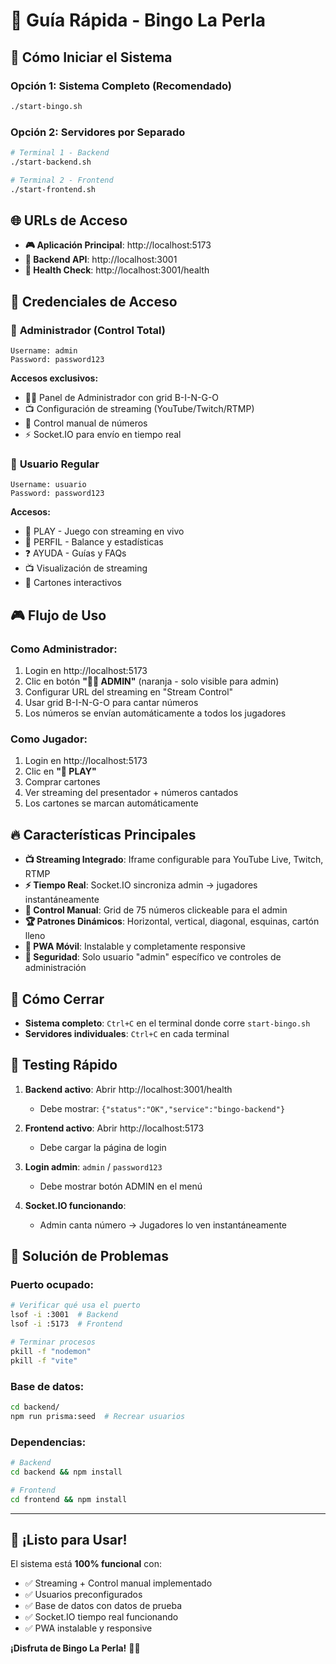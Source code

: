 # 🎰 Guía Rápida - Bingo La Perla

## 🚀 Cómo Iniciar el Sistema

### Opción 1: Sistema Completo (Recomendado)
```bash
./start-bingo.sh
```

### Opción 2: Servidores por Separado
```bash
# Terminal 1 - Backend
./start-backend.sh

# Terminal 2 - Frontend  
./start-frontend.sh
```

## 🌐 URLs de Acceso

- **🎮 Aplicación Principal**: http://localhost:5173
- **🔧 Backend API**: http://localhost:3001
- **💚 Health Check**: http://localhost:3001/health

## 👥 Credenciales de Acceso

### 🔑 **Administrador** (Control Total)
```
Username: admin
Password: password123
```
**Accesos exclusivos:**
- 👨‍💼 Panel de Administrador con grid B-I-N-G-O
- 📺 Configuración de streaming (YouTube/Twitch/RTMP)
- 🎯 Control manual de números
- ⚡ Socket.IO para envío en tiempo real

### 👤 **Usuario Regular**
```
Username: usuario
Password: password123
```
**Accesos:**
- 🎯 PLAY - Juego con streaming en vivo
- 👤 PERFIL - Balance y estadísticas
- ❓ AYUDA - Guías y FAQs
- 📺 Visualización de streaming
- 🎫 Cartones interactivos

## 🎮 Flujo de Uso

### **Como Administrador:**
1. Login en http://localhost:5173
2. Clic en botón **"👨‍💼 ADMIN"** (naranja - solo visible para admin)
3. Configurar URL del streaming en "Stream Control"
4. Usar grid B-I-N-G-O para cantar números
5. Los números se envían automáticamente a todos los jugadores

### **Como Jugador:**
1. Login en http://localhost:5173
2. Clic en **"🎯 PLAY"**
3. Comprar cartones
4. Ver streaming del presentador + números cantados
5. Los cartones se marcan automáticamente

## 🔥 Características Principales

- **📺 Streaming Integrado**: Iframe configurable para YouTube Live, Twitch, RTMP
- **⚡ Tiempo Real**: Socket.IO sincroniza admin → jugadores instantáneamente
- **🎯 Control Manual**: Grid de 75 números clickeable para el admin
- **🏆 Patrones Dinámicos**: Horizontal, vertical, diagonal, esquinas, cartón lleno
- **📱 PWA Móvil**: Instalable y completamente responsive
- **🔐 Seguridad**: Solo usuario "admin" específico ve controles de administración

## 🛑 Cómo Cerrar

- **Sistema completo**: `Ctrl+C` en el terminal donde corre `start-bingo.sh`
- **Servidores individuales**: `Ctrl+C` en cada terminal

## 🎯 Testing Rápido

1. **Backend activo**: Abrir http://localhost:3001/health
   - Debe mostrar: `{"status":"OK","service":"bingo-backend"}`

2. **Frontend activo**: Abrir http://localhost:5173
   - Debe cargar la página de login

3. **Login admin**: `admin` / `password123`
   - Debe mostrar botón ADMIN en el menú

4. **Socket.IO funcionando**: 
   - Admin canta número → Jugadores lo ven instantáneamente

## 🚨 Solución de Problemas

### Puerto ocupado:
```bash
# Verificar qué usa el puerto
lsof -i :3001  # Backend
lsof -i :5173  # Frontend

# Terminar procesos
pkill -f "nodemon"
pkill -f "vite"
```

### Base de datos:
```bash
cd backend/
npm run prisma:seed  # Recrear usuarios
```

### Dependencias:
```bash
# Backend
cd backend && npm install

# Frontend  
cd frontend && npm install
```

---

## 🎉 ¡Listo para Usar!

El sistema está **100% funcional** con:
- ✅ Streaming + Control manual implementado
- ✅ Usuarios preconfigurados
- ✅ Base de datos con datos de prueba
- ✅ Socket.IO tiempo real funcionando
- ✅ PWA instalable y responsive

**¡Disfruta de Bingo La Perla!** 🎰✨